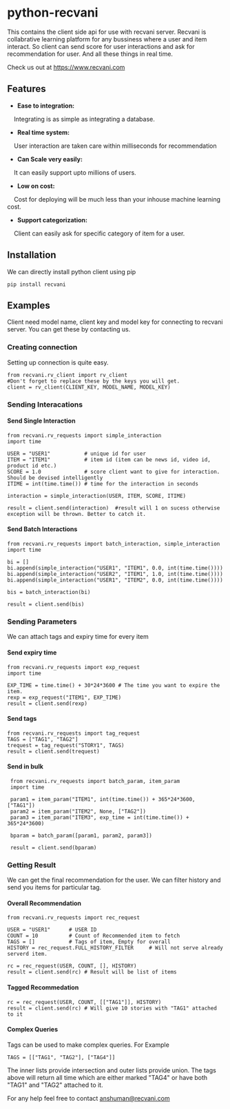 # python-recvani
This contains the client side api for use with recvani server. Recvani is collabrative learning platform for any bussiness  where a user and item interact. So client can send score for user interactions and ask for recommendation for user. And all these things in real time.

Check us out  at https://www.recvani.com
## Features
* **Ease to integration:** 

 &nbsp;&nbsp;&nbsp;&nbsp;Integrating is as simple as integrating a database.
* **Real time system:** 
    
 &nbsp;&nbsp;&nbsp;&nbsp;User interaction are taken care within milliseconds for recommendation
* **Can Scale very easily:** 

 &nbsp;&nbsp;&nbsp;&nbsp;It can easily support upto millions of users. 
* **Low on cost:** 

 &nbsp;&nbsp;&nbsp;&nbsp;Cost for deploying will be much less than your inhouse machine learning cost.
* **Support categorization:** 

 &nbsp;&nbsp;&nbsp;&nbsp;Client can easily ask for specific category of item for a user.
    

## Installation
We can directly install python client using pip

    pip install recvani
    

## Examples
Client need model name, client key and model key for connecting to recvani server. You can get these by contacting us.

### Creating connection 

Setting up connection is quite easy. 

    from recvani.rv_client import rv_client
    #Don't forget to replace these by the keys you will get.
    client = rv_client(CLIENT_KEY, MODEL_NAME, MODEL_KEY)
    
### Sending Interacations

#### Send Single Interaction
    
    from recvani.rv_requests import simple_interaction
    import time
    
    USER = "USER1"           # unique id for user
    ITEM = "ITEM1"           # item id (item can be news id, video id, product id etc.)
    SCORE = 1.0              # score client want to give for interaction. Should be devised intelligently
    ITIME = int(time.time()) # time for the interaction in seconds
    
    interaction = simple_interaction(USER, ITEM, SCORE, ITIME)
    
    result = client.send(interaction)  #result will 1 on sucess otherwise exception will be thrown. Better to catch it.

   
#### Send Batch Interactions
    
    from recvani.rv_requests import batch_interaction, simple_interaction
    import time
    
    bi = []
    bi.append(simple_interaction("USER1", "ITEM1", 0.0, int(time.time())))
    bi.append(simple_interaction("USER2", "ITEM1", 1.0, int(time.time())))
    bi.append(simple_interaction("USER1", "ITEM2", 0.0, int(time.time())))
    
    bis = batch_interaction(bi)
    
    result = client.send(bis)


### Sending Parameters


We can attach tags and expiry time for every item
    
#### Send expiry time 
    
    from recvani.rv_requests import exp_request
    import time
  
    EXP_TIME = time.time() + 30*24*3600 # The time you want to expire the item. 
    rexp = exp_request("ITEM1", EXP_TIME)
    result = client.send(rexp)

#### Send tags 

    from recvani.rv_requests import tag_request
    TAGS = ["TAG1", "TAG2"]
    trequest = tag_request("STORY1", TAGS)
    result = client.send(trequest)
    
#### Send in bulk
    
     from recvani.rv_requests import batch_param, item_param
     import time
     
     param1 = item_param("ITEM1", int(time.time()) + 365*24*3600, ["TAG1"])
     param2 = item_param("ITEM2", None, ["TAG2"])
     param3 = item_param("ITEM3", exp_time = int(time.time()) + 365*24*3600)
     
     bparam = batch_param([param1, param2, param3])
     
     result = client.send(bparam)
       


### Getting Result

We can get the final recommendation for the user. We can filter history and send you items for particular tag.

#### Overall Recommendation

    from recvani.rv_requests import rec_request 
    
    USER = "USER1"      # USER ID
    COUNT = 10          # Count of Recommended item to fetch
    TAGS = []           # Tags of item, Empty for overall 
    HISTORY = rec_request.FULL_HISTORY_FILTER     # Will not serve already serverd item.
    
    rc = rec_request(USER, COUNT, [], HISTORY)
    result = client.send(rc) # Result will be list of items
  
#### Tagged Recommedation

    rc = rec_request(USER, COUNT, [["TAG1"]], HISTORY)
    result = client.send(rc) # Will give 10 stories with "TAG1" attached to it  

#### Complex Queries 

Tags can be used to make complex queries. For Example 

    TAGS = [["TAG1", "TAG2"], ["TAG4"]]
    
The inner lists provide intersection and outer lists provide union. The tags above will return  all time which are either marked "TAG4" or have both "TAG1" and "TAG2"  attached to it.


For any help feel free to contact anshuman@recvani.com
 

